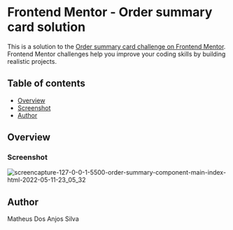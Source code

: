 # Frontend Mentor - Order summary card solution

This is a solution to the [Order summary card challenge on Frontend Mentor](https://www.frontendmentor.io/challenges/order-summary-component-QlPmajDUj). Frontend Mentor challenges help you improve your coding skills by building realistic projects. 

## Table of contents

- [Overview](#overview)
- [Screenshot](#screenshot)
- [Author](#author)



## Overview



### Screenshot

![screencapture-127-0-0-1-5500-order-summary-component-main-index-html-2022-05-11-23_05_32](https://user-images.githubusercontent.com/103960040/167977613-2fa1bab7-cbba-48bb-a935-92b8e846f774.png)

## Author

Matheus Dos Anjos Silva